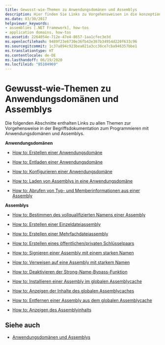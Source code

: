 ```yaml
---
title: Gewusst-wie-Themen zu Anwendungsdomänen und Assemblys
description: Hier finden Sie Links zu Vorgehensweisen in die konzeptionellen Dokumentation zur .NET-Programmierung mit Anwendungsdomänen und -assemblys.
ms.date: 03/30/2017
helpviewer_keywords:
- assemblies [.NET Framework], how-tos
- application domains, how-tos
ms.assetid: 2264054e-712e-47e4-8657-1aa1cfec3e3d
ms.openlocfilehash: 9489f23e6730e36fb43e367b34954d220f633c96
ms.sourcegitcommit: 1c37a894c923bea021a3cc38ce7cba946357bbe1
ms.translationtype: HT
ms.contentlocale: de-DE
ms.lasthandoff: 06/19/2020
ms.locfileid: "85104969"
---
```

# <a name="application-domains-and-assemblies-how-to-topics"></a>Gewusst-wie-Themen zu Anwendungsdomänen und Assemblys
Die folgenden Abschnitte enthalten Links zu allen Themen zur Vorgehensweise in der Begriffsdokumentation zum Programmieren mit Anwendungsdomänen und Assemblys.  
  
 **Anwendungsdomänen**  
  
- [How to: Erstellen einer Anwendungsdomäne](how-to-create-an-application-domain.md)  
  
- [How to: Entladen einer Anwendungsdomäne](how-to-unload-an-application-domain.md)  
  
- [How to: Konfigurieren einer Anwendungsdomäne](how-to-configure-an-application-domain.md)  
  
- [How to: Laden von Assemblys in eine Anwendungsdomäne](how-to-load-assemblies-into-an-application-domain.md)  
  
- [How to: Abrufen von Typ- und Memberinformationen aus einer Assembly](../reflection-and-codedom/get-type-member-information.md)  
  
 **Assemblys**  
  
- [How to: Bestimmen des vollqualifizierten Namens einer Assembly](../../standard/assembly/find-fully-qualified-name.md)  
  
- [How to: Erstellen einer Einzeldateiassembly](build-single-file-assembly.md)  
  
- [How to: Erstellen einer Mehrfachdateiassembly](build-multifile-assembly.md)  
  
- [How to: Erstellen eines öffentlichen/privaten Schlüsselpaars](../../standard/assembly/create-public-private-key-pair.md)  
  
- [How to: Signieren einer Assembly mit einem starken Namen](../../standard/assembly/sign-strong-name.md)  
  
- [How to: Verweisen auf eine Assembly mit starkem Namen](../../standard/assembly/reference-strong-named.md)  
  
- [How to: Deaktivieren der Strong-Name-Bypass-Funktion](../../standard/assembly/disable-strong-name-bypass-feature.md)  
  
- [How to: Installieren einer Assembly im globalen Assemblycache](install-assembly-into-gac.md)  
  
- [How to: Anzeigen der Inhalte des globalen Assemblycaches](how-to-view-the-contents-of-the-gac.md)  
  
- [How to: Entfernen einer Assembly aus dem globalen Assemblycache](how-to-remove-an-assembly-from-the-gac.md)  
  
- [How to: Anzeigen des Assemblyinhalts](../../standard/assembly/view-contents.md)  
  
## <a name="see-also"></a>Siehe auch

- [Anwendungsdomänen und Assemblys](index.md)
